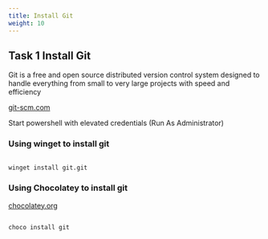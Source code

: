 ```yaml
---
title: Install Git
weight: 10
---
```



## Task 1 Install Git

Git is a free and open source distributed version control system designed to handle everything from small to very large projects with speed and efficiency

[git-scm.com](https://git-scm.com/download/win)

Start powershell with elevated credentials (Run As Administrator)

### Using winget to install git

```cmd

winget install git.git

```

### Using Chocolatey to install git

[chocolatey.org](https://chocolatey.org/)

```cmd

choco install git

```